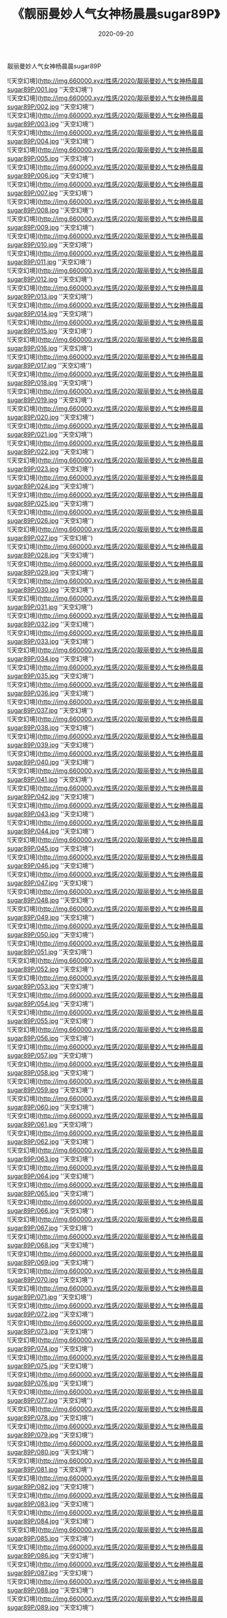 ﻿---
layout: post
title:  《靓丽曼妙人气女神杨晨晨sugar89P》
date:   2020-09-20
img: http://img.660000.xyz/性感/2020/靓丽曼妙人气女神杨晨晨sugar89P/000.jpg
categories: [美女, 性感, 泳衣]
---

靓丽曼妙人气女神杨晨晨sugar89P



![天空幻境](http://img.660000.xyz/性感/2020/靓丽曼妙人气女神杨晨晨sugar89P/001.jpg ''天空幻境'') <br>
![天空幻境](http://img.660000.xyz/性感/2020/靓丽曼妙人气女神杨晨晨sugar89P/002.jpg ''天空幻境'') <br>
![天空幻境](http://img.660000.xyz/性感/2020/靓丽曼妙人气女神杨晨晨sugar89P/003.jpg ''天空幻境'') <br>
![天空幻境](http://img.660000.xyz/性感/2020/靓丽曼妙人气女神杨晨晨sugar89P/004.jpg ''天空幻境'') <br>
![天空幻境](http://img.660000.xyz/性感/2020/靓丽曼妙人气女神杨晨晨sugar89P/005.jpg ''天空幻境'') <br>
![天空幻境](http://img.660000.xyz/性感/2020/靓丽曼妙人气女神杨晨晨sugar89P/006.jpg ''天空幻境'') <br>
![天空幻境](http://img.660000.xyz/性感/2020/靓丽曼妙人气女神杨晨晨sugar89P/007.jpg ''天空幻境'') <br>
![天空幻境](http://img.660000.xyz/性感/2020/靓丽曼妙人气女神杨晨晨sugar89P/008.jpg ''天空幻境'') <br>
![天空幻境](http://img.660000.xyz/性感/2020/靓丽曼妙人气女神杨晨晨sugar89P/009.jpg ''天空幻境'') <br>
![天空幻境](http://img.660000.xyz/性感/2020/靓丽曼妙人气女神杨晨晨sugar89P/010.jpg ''天空幻境'') <br>
![天空幻境](http://img.660000.xyz/性感/2020/靓丽曼妙人气女神杨晨晨sugar89P/011.jpg ''天空幻境'') <br>
![天空幻境](http://img.660000.xyz/性感/2020/靓丽曼妙人气女神杨晨晨sugar89P/012.jpg ''天空幻境'') <br>
![天空幻境](http://img.660000.xyz/性感/2020/靓丽曼妙人气女神杨晨晨sugar89P/013.jpg ''天空幻境'') <br>
![天空幻境](http://img.660000.xyz/性感/2020/靓丽曼妙人气女神杨晨晨sugar89P/014.jpg ''天空幻境'') <br>
![天空幻境](http://img.660000.xyz/性感/2020/靓丽曼妙人气女神杨晨晨sugar89P/015.jpg ''天空幻境'') <br>
![天空幻境](http://img.660000.xyz/性感/2020/靓丽曼妙人气女神杨晨晨sugar89P/016.jpg ''天空幻境'') <br>
![天空幻境](http://img.660000.xyz/性感/2020/靓丽曼妙人气女神杨晨晨sugar89P/017.jpg ''天空幻境'') <br>
![天空幻境](http://img.660000.xyz/性感/2020/靓丽曼妙人气女神杨晨晨sugar89P/018.jpg ''天空幻境'') <br>
![天空幻境](http://img.660000.xyz/性感/2020/靓丽曼妙人气女神杨晨晨sugar89P/019.jpg ''天空幻境'') <br>
![天空幻境](http://img.660000.xyz/性感/2020/靓丽曼妙人气女神杨晨晨sugar89P/020.jpg ''天空幻境'') <br>
![天空幻境](http://img.660000.xyz/性感/2020/靓丽曼妙人气女神杨晨晨sugar89P/021.jpg ''天空幻境'') <br>
![天空幻境](http://img.660000.xyz/性感/2020/靓丽曼妙人气女神杨晨晨sugar89P/022.jpg ''天空幻境'') <br>
![天空幻境](http://img.660000.xyz/性感/2020/靓丽曼妙人气女神杨晨晨sugar89P/023.jpg ''天空幻境'') <br>
![天空幻境](http://img.660000.xyz/性感/2020/靓丽曼妙人气女神杨晨晨sugar89P/024.jpg ''天空幻境'') <br>
![天空幻境](http://img.660000.xyz/性感/2020/靓丽曼妙人气女神杨晨晨sugar89P/025.jpg ''天空幻境'') <br>
![天空幻境](http://img.660000.xyz/性感/2020/靓丽曼妙人气女神杨晨晨sugar89P/026.jpg ''天空幻境'') <br>
![天空幻境](http://img.660000.xyz/性感/2020/靓丽曼妙人气女神杨晨晨sugar89P/027.jpg ''天空幻境'') <br>
![天空幻境](http://img.660000.xyz/性感/2020/靓丽曼妙人气女神杨晨晨sugar89P/028.jpg ''天空幻境'') <br>
![天空幻境](http://img.660000.xyz/性感/2020/靓丽曼妙人气女神杨晨晨sugar89P/029.jpg ''天空幻境'') <br>
![天空幻境](http://img.660000.xyz/性感/2020/靓丽曼妙人气女神杨晨晨sugar89P/030.jpg ''天空幻境'') <br>
![天空幻境](http://img.660000.xyz/性感/2020/靓丽曼妙人气女神杨晨晨sugar89P/031.jpg ''天空幻境'') <br>
![天空幻境](http://img.660000.xyz/性感/2020/靓丽曼妙人气女神杨晨晨sugar89P/032.jpg ''天空幻境'') <br>
![天空幻境](http://img.660000.xyz/性感/2020/靓丽曼妙人气女神杨晨晨sugar89P/033.jpg ''天空幻境'') <br>
![天空幻境](http://img.660000.xyz/性感/2020/靓丽曼妙人气女神杨晨晨sugar89P/034.jpg ''天空幻境'') <br>
![天空幻境](http://img.660000.xyz/性感/2020/靓丽曼妙人气女神杨晨晨sugar89P/035.jpg ''天空幻境'') <br>
![天空幻境](http://img.660000.xyz/性感/2020/靓丽曼妙人气女神杨晨晨sugar89P/036.jpg ''天空幻境'') <br>
![天空幻境](http://img.660000.xyz/性感/2020/靓丽曼妙人气女神杨晨晨sugar89P/037.jpg ''天空幻境'') <br>
![天空幻境](http://img.660000.xyz/性感/2020/靓丽曼妙人气女神杨晨晨sugar89P/038.jpg ''天空幻境'') <br>
![天空幻境](http://img.660000.xyz/性感/2020/靓丽曼妙人气女神杨晨晨sugar89P/039.jpg ''天空幻境'') <br>
![天空幻境](http://img.660000.xyz/性感/2020/靓丽曼妙人气女神杨晨晨sugar89P/040.jpg ''天空幻境'') <br>
![天空幻境](http://img.660000.xyz/性感/2020/靓丽曼妙人气女神杨晨晨sugar89P/041.jpg ''天空幻境'') <br>
![天空幻境](http://img.660000.xyz/性感/2020/靓丽曼妙人气女神杨晨晨sugar89P/042.jpg ''天空幻境'') <br>
![天空幻境](http://img.660000.xyz/性感/2020/靓丽曼妙人气女神杨晨晨sugar89P/043.jpg ''天空幻境'') <br>
![天空幻境](http://img.660000.xyz/性感/2020/靓丽曼妙人气女神杨晨晨sugar89P/044.jpg ''天空幻境'') <br>
![天空幻境](http://img.660000.xyz/性感/2020/靓丽曼妙人气女神杨晨晨sugar89P/045.jpg ''天空幻境'') <br>
![天空幻境](http://img.660000.xyz/性感/2020/靓丽曼妙人气女神杨晨晨sugar89P/046.jpg ''天空幻境'') <br>
![天空幻境](http://img.660000.xyz/性感/2020/靓丽曼妙人气女神杨晨晨sugar89P/047.jpg ''天空幻境'') <br>
![天空幻境](http://img.660000.xyz/性感/2020/靓丽曼妙人气女神杨晨晨sugar89P/048.jpg ''天空幻境'') <br>
![天空幻境](http://img.660000.xyz/性感/2020/靓丽曼妙人气女神杨晨晨sugar89P/049.jpg ''天空幻境'') <br>
![天空幻境](http://img.660000.xyz/性感/2020/靓丽曼妙人气女神杨晨晨sugar89P/050.jpg ''天空幻境'') <br>
![天空幻境](http://img.660000.xyz/性感/2020/靓丽曼妙人气女神杨晨晨sugar89P/051.jpg ''天空幻境'') <br>
![天空幻境](http://img.660000.xyz/性感/2020/靓丽曼妙人气女神杨晨晨sugar89P/052.jpg ''天空幻境'') <br>
![天空幻境](http://img.660000.xyz/性感/2020/靓丽曼妙人气女神杨晨晨sugar89P/053.jpg ''天空幻境'') <br>
![天空幻境](http://img.660000.xyz/性感/2020/靓丽曼妙人气女神杨晨晨sugar89P/054.jpg ''天空幻境'') <br>
![天空幻境](http://img.660000.xyz/性感/2020/靓丽曼妙人气女神杨晨晨sugar89P/055.jpg ''天空幻境'') <br>
![天空幻境](http://img.660000.xyz/性感/2020/靓丽曼妙人气女神杨晨晨sugar89P/056.jpg ''天空幻境'') <br>
![天空幻境](http://img.660000.xyz/性感/2020/靓丽曼妙人气女神杨晨晨sugar89P/057.jpg ''天空幻境'') <br>
![天空幻境](http://img.660000.xyz/性感/2020/靓丽曼妙人气女神杨晨晨sugar89P/058.jpg ''天空幻境'') <br>
![天空幻境](http://img.660000.xyz/性感/2020/靓丽曼妙人气女神杨晨晨sugar89P/059.jpg ''天空幻境'') <br>
![天空幻境](http://img.660000.xyz/性感/2020/靓丽曼妙人气女神杨晨晨sugar89P/060.jpg ''天空幻境'') <br>
![天空幻境](http://img.660000.xyz/性感/2020/靓丽曼妙人气女神杨晨晨sugar89P/061.jpg ''天空幻境'') <br>
![天空幻境](http://img.660000.xyz/性感/2020/靓丽曼妙人气女神杨晨晨sugar89P/062.jpg ''天空幻境'') <br>
![天空幻境](http://img.660000.xyz/性感/2020/靓丽曼妙人气女神杨晨晨sugar89P/063.jpg ''天空幻境'') <br>
![天空幻境](http://img.660000.xyz/性感/2020/靓丽曼妙人气女神杨晨晨sugar89P/064.jpg ''天空幻境'') <br>
![天空幻境](http://img.660000.xyz/性感/2020/靓丽曼妙人气女神杨晨晨sugar89P/065.jpg ''天空幻境'') <br>
![天空幻境](http://img.660000.xyz/性感/2020/靓丽曼妙人气女神杨晨晨sugar89P/066.jpg ''天空幻境'') <br>
![天空幻境](http://img.660000.xyz/性感/2020/靓丽曼妙人气女神杨晨晨sugar89P/067.jpg ''天空幻境'') <br>
![天空幻境](http://img.660000.xyz/性感/2020/靓丽曼妙人气女神杨晨晨sugar89P/068.jpg ''天空幻境'') <br>
![天空幻境](http://img.660000.xyz/性感/2020/靓丽曼妙人气女神杨晨晨sugar89P/069.jpg ''天空幻境'') <br>
![天空幻境](http://img.660000.xyz/性感/2020/靓丽曼妙人气女神杨晨晨sugar89P/070.jpg ''天空幻境'') <br>
![天空幻境](http://img.660000.xyz/性感/2020/靓丽曼妙人气女神杨晨晨sugar89P/071.jpg ''天空幻境'') <br>
![天空幻境](http://img.660000.xyz/性感/2020/靓丽曼妙人气女神杨晨晨sugar89P/072.jpg ''天空幻境'') <br>
![天空幻境](http://img.660000.xyz/性感/2020/靓丽曼妙人气女神杨晨晨sugar89P/073.jpg ''天空幻境'') <br>
![天空幻境](http://img.660000.xyz/性感/2020/靓丽曼妙人气女神杨晨晨sugar89P/074.jpg ''天空幻境'') <br>
![天空幻境](http://img.660000.xyz/性感/2020/靓丽曼妙人气女神杨晨晨sugar89P/075.jpg ''天空幻境'') <br>
![天空幻境](http://img.660000.xyz/性感/2020/靓丽曼妙人气女神杨晨晨sugar89P/076.jpg ''天空幻境'') <br>
![天空幻境](http://img.660000.xyz/性感/2020/靓丽曼妙人气女神杨晨晨sugar89P/077.jpg ''天空幻境'') <br>
![天空幻境](http://img.660000.xyz/性感/2020/靓丽曼妙人气女神杨晨晨sugar89P/078.jpg ''天空幻境'') <br>
![天空幻境](http://img.660000.xyz/性感/2020/靓丽曼妙人气女神杨晨晨sugar89P/079.jpg ''天空幻境'') <br>
![天空幻境](http://img.660000.xyz/性感/2020/靓丽曼妙人气女神杨晨晨sugar89P/080.jpg ''天空幻境'') <br>
![天空幻境](http://img.660000.xyz/性感/2020/靓丽曼妙人气女神杨晨晨sugar89P/081.jpg ''天空幻境'') <br>
![天空幻境](http://img.660000.xyz/性感/2020/靓丽曼妙人气女神杨晨晨sugar89P/082.jpg ''天空幻境'') <br>
![天空幻境](http://img.660000.xyz/性感/2020/靓丽曼妙人气女神杨晨晨sugar89P/083.jpg ''天空幻境'') <br>
![天空幻境](http://img.660000.xyz/性感/2020/靓丽曼妙人气女神杨晨晨sugar89P/084.jpg ''天空幻境'') <br>
![天空幻境](http://img.660000.xyz/性感/2020/靓丽曼妙人气女神杨晨晨sugar89P/085.jpg ''天空幻境'') <br>
![天空幻境](http://img.660000.xyz/性感/2020/靓丽曼妙人气女神杨晨晨sugar89P/086.jpg ''天空幻境'') <br>
![天空幻境](http://img.660000.xyz/性感/2020/靓丽曼妙人气女神杨晨晨sugar89P/087.jpg ''天空幻境'') <br>
![天空幻境](http://img.660000.xyz/性感/2020/靓丽曼妙人气女神杨晨晨sugar89P/088.jpg ''天空幻境'') <br>
![天空幻境](http://img.660000.xyz/性感/2020/靓丽曼妙人气女神杨晨晨sugar89P/089.jpg ''天空幻境'') <br>